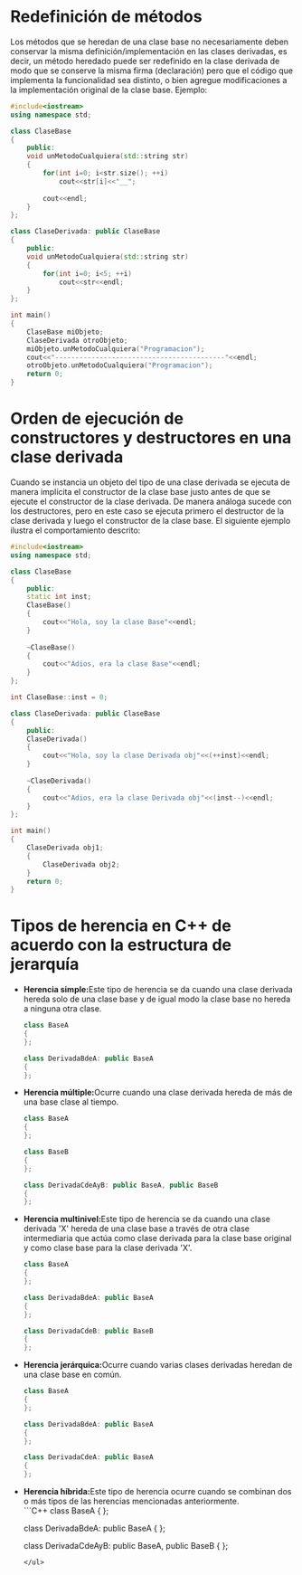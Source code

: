 # Redefinición de métodos

Los métodos que se heredan de una clase base no necesariamente deben conservar la misma definición/implementación en las clases derivadas, es decir, un método heredado puede ser redefinido en la clase derivada de modo que se conserve la misma firma (declaración) pero que el código que implementa la funcionalidad sea distinto, o bien agregue modificaciones a la implementación original de la clase base. Ejemplo:

```C++ runnable
#include<iostream>
using namespace std;

class ClaseBase
{
    public:
	void unMetodoCualquiera(std::string str)
	{
	    for(int i=0; i<str.size(); ++i)
	        cout<<str[i]<<"__";
	        
	    cout<<endl;
    }
};

class ClaseDerivada: public ClaseBase
{
    public:
	void unMetodoCualquiera(std::string str)
	{
	    for(int i=0; i<5; ++i)
	        cout<<str<<endl;
	}
};

int main()
{
	ClaseBase miObjeto;
	ClaseDerivada otroObjeto;
	miObjeto.unMetodoCualquiera("Programacion");
	cout<<"------------------------------------------"<<endl;
	otroObjeto.unMetodoCualquiera("Programacion");
	return 0;
}
```

# Orden de ejecución de constructores y destructores en una clase derivada

Cuando se instancia un objeto del tipo de una clase derivada se ejecuta de manera implícita el constructor de la clase base justo antes de que se ejecute el constructor de la clase derivada. De manera análoga sucede con los destructores, pero en este caso se ejecuta primero el destructor de la clase derivada y luego el constructor de la clase base. El siguiente ejemplo ilustra el comportamiento descrito:


```C++ runnable
#include<iostream>
using namespace std;

class ClaseBase
{
    public:
    static int inst;
	ClaseBase()
	{
	    cout<<"Hola, soy la clase Base"<<endl;
    }
    
    ~ClaseBase()
	{
	    cout<<"Adios, era la clase Base"<<endl;
    }
};

int ClaseBase::inst = 0;

class ClaseDerivada: public ClaseBase
{
    public:
	ClaseDerivada()
	{
	    cout<<"Hola, soy la clase Derivada obj"<<(++inst)<<endl;
    }
    
    ~ClaseDerivada()
	{
	    cout<<"Adios, era la clase Derivada obj"<<(inst--)<<endl;
    }
};

int main()
{
	ClaseDerivada obj1;
	{
	    ClaseDerivada obj2;
	}
	return 0;
}
```

# Tipos de herencia en C++ de acuerdo con la estructura de jerarquía

<ul>
<li><b>Herencia simple:</b>Este tipo de herencia se da cuando una clase derivada hereda solo de una clase base y de igual modo la clase base no hereda a ninguna otra clase.</li>

```cpp
class BaseA
{
};

class DerivadaBdeA: public BaseA
{
};
```
<li><b>Herencia múltiple:</b>Ocurre cuando una clase derivada hereda de más de una base clase al tiempo.</li>

```cpp
class BaseA
{
};

class BaseB
{
};

class DerivadaCdeAyB: public BaseA, public BaseB
{
};
```
<li><b>Herencia multinivel:</b>Este tipo de herencia se da cuando una clase derivada 'X' hereda de una clase base a través de otra clase intermediaria que actúa como clase derivada para la clase base original y como clase base para la clase derivada 'X'.</li>

```cpp
class BaseA
{
};

class DerivadaBdeA: public BaseA
{
};

class DerivadaCdeB: public BaseB
{
};
```
<li><b>Herencia jerárquica:</b>Ocurre cuando varias clases derivadas heredan de una clase base en común.</li>

```cpp
class BaseA
{
};

class DerivadaBdeA: public BaseA
{
};

class DerivadaCdeA: public BaseA
{
};
```
<li><b>Herencia híbrida:</b>Este tipo de herencia ocurre cuando se combinan dos o más tipos de las herencias mencionadas anteriormente.</li>
```C++
class BaseA
{
};

class DerivadaBdeA: public BaseA
{
};

class DerivadaCdeAyB: public BaseA, public BaseB
{
};
```
</ul>
